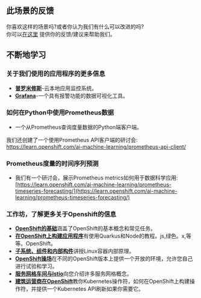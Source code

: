 ## 此场景的反馈

你喜欢这样的场景吗?或者你认为我们有什么可以改进的吗?<br>
你可以[在这里](https://docs.google.com/forms/d/e/1FAIpQLSe9BgNpYx9KrmyAOE4UiJmEw04Mcff6Ob8HHVFxBygDdGCAEw/viewform?usp=pp_url&amp;entry.770234109=Setting+up+Prometheus+and+Grafana+on+OpenShift) 提供你的反馈/建议来帮助我们。

## 不断地学习

### 关于我们使用的应用程序的更多信息

* [**普罗米修斯**](https://github.com/prometheus/prometheus#prometheus)-云本地应用监控系统。
* [**Grafana**](https://github.com/grafana/grafana#get-started)-一个具有报警功能的数据可视化工具。

### 如何在Python中使用Prometheus数据

* 一个从Prometheus查询度量数据的Python端客户端。

我们还创建了一个使用Prometheus API客户端的研讨会:<br>
<https://learn.openshift.com/ai-machine-learning/prometheus-api-client/> 



### Prometheus度量的时间序列预测

* 我们有一个研讨会，展示Prometheus metrics如何用于数据科学应用:<br>
[https://learn.openshift.com/ai-machine-learning/prometheus-timeseries-forecasting/](https://learn.openshift.com/ai-machine-learning/prometheus-timeseries-forecasting/)

### 工作坊，了解更多关于Openshift的信息

* [**OpenShift的基础**](https://learn.openshift.com/introduction/)涵盖了OpenShift的基本概念和常见任务。
* [**在OpenShift上构建应用程序**](https://learn.openshift.com/middleware/)有使用Quarkus和Node的教程。js,绿色。x,等等。OpenShift。
* [**子系统、组件和内部构件**](https://learn.openshift.com/subsystems/)讲授Linux容器内部原理。
* [**OpenShift操场**](https://learn.openshift.com/playgrounds/)在不同的OpenShift版本上提供一个开放的环境，允许您自己进行试验和学习。
* [**服务网格车间与Istio**](https://learn.openshift.com/servicemesh/)向您介绍许多服务网格概念。
* [**建筑运营商在OpenShift**](https://learn.openshift.com/operatorframework/)教你Kubernetes操作符，如何在OpenShift上构建操作符，并提供一个Kubernetes API刷新如果你需要它。